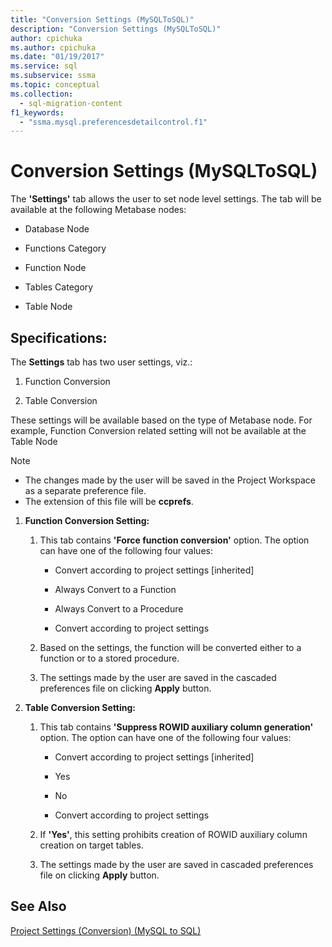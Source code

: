 ```yaml
---
title: "Conversion Settings (MySQLToSQL)"
description: "Conversion Settings (MySQLToSQL)"
author: cpichuka
ms.author: cpichuka
ms.date: "01/19/2017"
ms.service: sql
ms.subservice: ssma
ms.topic: conceptual
ms.collection:
  - sql-migration-content
f1_keywords:
  - "ssma.mysql.preferencesdetailcontrol.f1"
---
```

# Conversion Settings (MySQLToSQL)
The **'Settings'** tab allows the user to set node level settings. The tab will be available at the following Metabase nodes:  
  
-   Database Node  
  
-   Functions Category  
  
-   Function Node  
  
-   Tables Category  
  
-   Table Node  
  
## Specifications:  
The **Settings** tab has two user settings, viz.:  
  
1.  Function Conversion  
  
2.  Table Conversion  
  
These settings will be available based on the type of Metabase node. For example, Function Conversion related setting will not be available at the Table Node  
  
> [!NOTE]  
> -   The changes made by the user will be saved in the Project Workspace as a separate preference file.  
> -   The extension of this file will be **ccprefs**.  
  
1.  **Function Conversion Setting:**  
  
    1.  This tab contains **'Force function conversion'** option. The option can have one of the following four values:  
  
        -   Convert according to project settings [inherited]  
  
        -   Always Convert to a Function  
  
        -   Always Convert to a Procedure  
  
        -   Convert according to project settings  
  
    2.  Based on the settings, the function will be converted either to a function or to a stored procedure.  
  
    3.  The settings made by the user are saved in the cascaded preferences file on clicking **Apply** button.  
  
2.  **Table Conversion Setting:**  
  
    1.  This tab contains **'Suppress ROWID auxiliary column generation'** option. The option can have one of the following four values:  
  
        -   Convert according to project settings [inherited]  
  
        -   Yes  
  
        -   No  
  
        -   Convert according to project settings  
  
    2.  If **'Yes'**, this setting prohibits creation of ROWID auxiliary column creation on target tables.  
  
    3.  The settings made by the user are saved in cascaded preferences file on clicking **Apply** button.  
  
## See Also  
[Project Settings (Conversion) (MySQL to SQL)](./project-settings-conversion-mysqltosql.md)  
